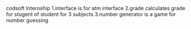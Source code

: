 codsoft Internship
1.interface is for atm interface
2.grade calculates grade for stugent of student for 3 subjects
3.number generator is a game for number guessing
